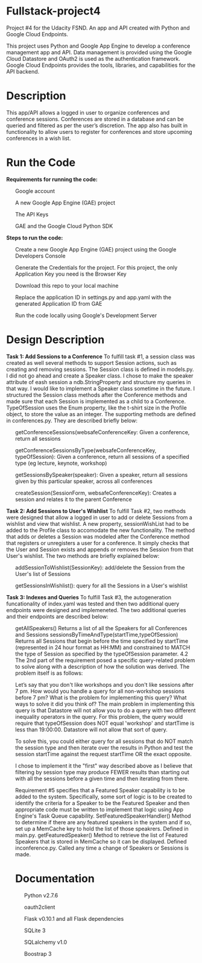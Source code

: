 # Fullstack-project4
Project #4 for the Udacity FSND. An app and API created with Python and Google Cloud Endpoints.

This project uses Python and Google App Engine to develop a conference management app and API. Data management is provided using the Google Cloud Datastore and OAuth2 is used as the authentication framework. Google Cloud Endpoints provides the tools, libraries, and capabilities for the API backend.

<h1>Description</h1>
This app/API allows a logged in user to organize conferences and conference sessions. Conferences are stored in a database and can be queried and filtered as per the user’s discretion. The app also has built in functionality to allow users to register for conferences and store upcoming conferences in a wish list.

<h1>Run the Code</h1>
<b>Requirements for running the code:</b>
<ul>Google account</ul>
<ul>A new Google App Engine (GAE) project</ul>
<ul>The API Keys</ul>
<ul>GAE and the Google Cloud Python SDK</ul>

<b>Steps to run the code:</b>
<ul>Create a new Google App Engine (GAE) project using the Google Developers Console</ul>
<ul>Generate the Credentials for the project. For this project, the only Application Key you need is the Browser Key</ul>
<ul>Download this repo to your local machine</ul>
<ul>Replace the application ID in settings.py and app.yaml with the generated Application ID from GAE</ul>
<ul>Run the code locally using Google's Development Server</ul>

<h1>Design Description</h1>
<b>Task 1: Add Sessions to a Conference</b>
To fulfill task #1, a session class was created as well several methods to support Session actions, such as creating and removing sessions. The Session class is defined in models.py. I did not go ahead and create a Speaker class. I chose to make the speaker attribute of eash session a ndb.StringProperty and structure my queries in that way. I would like to implement a Speaker class sometime in the future. I structured the Session class methods after the Conference methods and made sure that each Session is implemented as a child to a Conference. TypeOfSession uses the Enum property, like the t-shirt size in the Profile object, to store the value as an integer. 
The supporting methods are defined in conferences.py. They are described briefly below:
<ul>getConferenceSessions(websafeConferenceKey: Given a conference, return all sessions</ul>
<ul>getConferenceSessionsByType(websafeConferenceKey, typeOfSession): Given a conference, return all sessions of a specified type (eg lecture, keynote, workshop)</ul>
<ul>getSessionsBySpeaker(speaker): Given a speaker, return all sessions given by this particular speaker, across all conferences</ul>
<ul>createSession(SessionForm, websafeConferenceKey): Creates a session and relates it to the parent Conference</ul>

<b>Task 2: Add Sessions to User's Wishlist</b>
To fulfill Task #2, two methods were designed that allow a logged in user to add or delete Sessions from a wishlist and view that wishlist. A new property, sessionWishList had to be added to the Profile class to accomodate the new functionality.
The method that adds or deletes a Session was modeled after the Conference method that registers or unregisters a user for a conference. It simply checks that the User and Session exists and appends or removes the Session from that User's wishlist. The two methods are briefly explained below:
<ul>addSessionToWishlist(SessionKey): add/delete the Session from the User's list of Sessions</ul>
<ul>getSessionsInWishlist(): query for all the Sessions in a User's wishlist</ul>

<b>Task 3: Indexes and Queries</b>
To fulfill Task #3, the autogeneration funcationality of index.yaml was tested and then two additional query endpoints were designed and implemeneted. The two additional queries and their endpoints are described below:
<ul>getAllSpeakers()
Returns a list of all the Speakers for all Conferences and Sessions
sessionsByTimeAndType(startTime,typeOfSession)
Returns all Sessions that begin before the time specified by startTime (represented in 24 hour format as HH:MM) and constrained to MATCH the type of Session as specified by the typeOfSession parameter.
4.2 The 2nd part of the requirement posed a specific query-related problem to solve along with a description of how the solution was derived. The problem itself is as follows:

Let’s say that you don't like workshops and you don't like sessions after 7 pm. How would you handle a query for all non-workshop sessions before 7 pm?
What is the problem for implementing this query?
What ways to solve it did you think of?
The main problem in implementing this query is that Datastore will not allow you to do a query with two different inequality operators in the query. For this problem, the query would require that typeOfSession does NOT equal 'workshop' and startTime is less than 19:00:00. Datastore will not allow that sort of query.

To solve this, you could either query for all sessions that do NOT match the session type and then iterate over the results in Python and test the session startTime against the request startTime OR the exact opposite.

I chose to implement it the "first" way described above as I believe that filtering by session type may produce FEWER results than starting out with all the sessions before a given time and then iterating from there.

Requirement #5 specifies that a Featured Speaker capability is to be added to the system. Specifically, some sort of logic is to be created to identify the criteria for a Speaker to be the Featured Speaker and then appropriate code must be written to implement that logic using App Engine's Task Queue capability.
SetFeaturedSpeakerHandler()
Method to determine if there are any featured speakers in the system and if so, set up a MemCache key to hold the list of those speakrers.
Defined in main.py.
getFeaturedSpeaker()
Method to retrieve the list of Featured Speakers that is stored in MemCache so it can be displayed. Defined inconference.py.
Called any time a change of Speakers or Sessions is made.

<h1>Documentation</h1>
<ul>Python v2.7.6</ul>
<ul>oauth2client</ul>
<ul>Flask v0.10.1 and all Flask dependencies</ul>
<ul>SQLite 3</ul>
<ul>SQLalchemy v1.0</ul>
<ul>Boostrap 3</ul>
